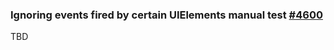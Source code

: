 ### Ignoring events fired by certain UIElements manual test [#4600](https://github.com/ckeditor/ckeditor5/issues/4600)

TBD